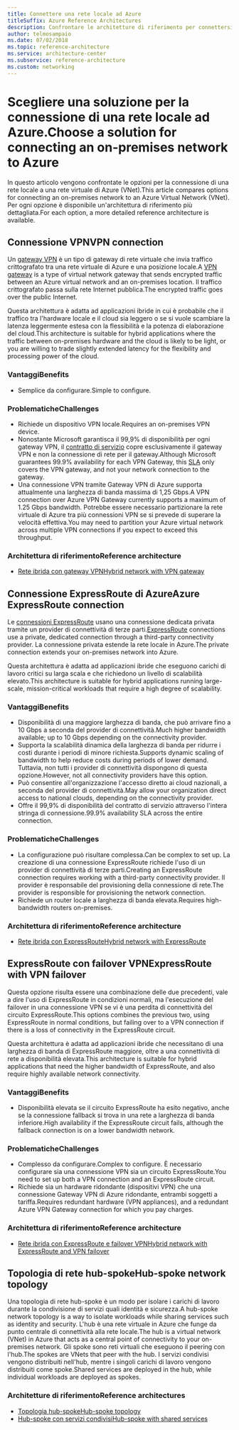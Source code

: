 ```yaml
---
title: Connettere una rete locale ad Azure
titleSuffix: Azure Reference Architectures
description: Confrontare le architetture di riferimento per connettersi a una rete locale in Azure.
author: telmosampaio
ms.date: 07/02/2018
ms.topic: reference-architecture
ms.service: architecture-center
ms.subservice: reference-architecture
ms.custom: networking
---
```


# <a name="choose-a-solution-for-connecting-an-on-premises-network-to-azure"></a><span data-ttu-id="af938-103">Scegliere una soluzione per la connessione di una rete locale ad Azure.</span><span class="sxs-lookup"><span data-stu-id="af938-103">Choose a solution for connecting an on-premises network to Azure</span></span>

<span data-ttu-id="af938-104">In questo articolo vengono confrontate le opzioni per la connessione di una rete locale a una rete virtuale di Azure (VNet).</span><span class="sxs-lookup"><span data-stu-id="af938-104">This article compares options for connecting an on-premises network to an Azure Virtual Network (VNet).</span></span> <span data-ttu-id="af938-105">Per ogni opzione è disponibile un'architettura di riferimento più dettagliata.</span><span class="sxs-lookup"><span data-stu-id="af938-105">For each option, a more detailed reference architecture is available.</span></span>

## <a name="vpn-connection"></a><span data-ttu-id="af938-106">Connessione VPN</span><span class="sxs-lookup"><span data-stu-id="af938-106">VPN connection</span></span>

<span data-ttu-id="af938-107">Un [gateway VPN](/azure/vpn-gateway/vpn-gateway-about-vpngateways) è un tipo di gateway di rete virtuale che invia traffico crittografato tra una rete virtuale di Azure e una posizione locale.</span><span class="sxs-lookup"><span data-stu-id="af938-107">A [VPN gateway](/azure/vpn-gateway/vpn-gateway-about-vpngateways) is a type of virtual network gateway that sends encrypted traffic between an Azure virtual network and an on-premises location.</span></span> <span data-ttu-id="af938-108">Il traffico crittografato passa sulla rete Internet pubblica.</span><span class="sxs-lookup"><span data-stu-id="af938-108">The encrypted traffic goes over the public Internet.</span></span>

<span data-ttu-id="af938-109">Questa architettura è adatta ad applicazioni ibride in cui è probabile che il traffico tra l'hardware locale e il cloud sia leggero o se si vuole scambiare la latenza leggermente estesa con la flessibilità e la potenza di elaborazione del cloud.</span><span class="sxs-lookup"><span data-stu-id="af938-109">This architecture is suitable for hybrid applications where the traffic between on-premises hardware and the cloud is likely to be light, or you are willing to trade slightly extended latency for the flexibility and processing power of the cloud.</span></span>

### <a name="benefits"></a><span data-ttu-id="af938-110">Vantaggi</span><span class="sxs-lookup"><span data-stu-id="af938-110">Benefits</span></span>

- <span data-ttu-id="af938-111">Semplice da configurare.</span><span class="sxs-lookup"><span data-stu-id="af938-111">Simple to configure.</span></span>

### <a name="challenges"></a><span data-ttu-id="af938-112">Problematiche</span><span class="sxs-lookup"><span data-stu-id="af938-112">Challenges</span></span>

- <span data-ttu-id="af938-113">Richiede un dispositivo VPN locale.</span><span class="sxs-lookup"><span data-stu-id="af938-113">Requires an on-premises VPN device.</span></span>
- <span data-ttu-id="af938-114">Nonostante Microsoft garantisca il 99,9% di disponibilità per ogni gateway VPN, il [contratto di servizio](https://azure.microsoft.com/support/legal/sla/vpn-gateway/) copre esclusivamente il gateway VPN e non la connessione di rete per il gateway.</span><span class="sxs-lookup"><span data-stu-id="af938-114">Although Microsoft guarantees 99.9% availability for each VPN Gateway, this [SLA](https://azure.microsoft.com/support/legal/sla/vpn-gateway/) only covers the VPN gateway, and not your network connection to the gateway.</span></span>
- <span data-ttu-id="af938-115">Una connessione VPN tramite Gateway VPN di Azure supporta attualmente una larghezza di banda massima di 1,25 Gbps.</span><span class="sxs-lookup"><span data-stu-id="af938-115">A VPN connection over Azure VPN Gateway currently supports a maximum of 1.25 Gbps bandwidth.</span></span> <span data-ttu-id="af938-116">Potrebbe essere necessario partizionare la rete virtuale di Azure tra più connessioni VPN se si prevede di superare la velocità effettiva.</span><span class="sxs-lookup"><span data-stu-id="af938-116">You may need to partition your Azure virtual network across multiple VPN connections if you expect to exceed this throughput.</span></span>

### <a name="reference-architecture"></a><span data-ttu-id="af938-117">Architettura di riferimento</span><span class="sxs-lookup"><span data-stu-id="af938-117">Reference architecture</span></span>

- [<span data-ttu-id="af938-118">Rete ibrida con gateway VPN</span><span class="sxs-lookup"><span data-stu-id="af938-118">Hybrid network with VPN gateway</span></span>](./vpn.md)

<!-- markdownlint-disable MD024 -->

## <a name="azure-expressroute-connection"></a><span data-ttu-id="af938-119">Connessione ExpressRoute di Azure</span><span class="sxs-lookup"><span data-stu-id="af938-119">Azure ExpressRoute connection</span></span>

<span data-ttu-id="af938-120">Le [connessioni ExpressRoute](/azure/expressroute/) usano una connessione dedicata privata tramite un provider di connettività di terze parti.</span><span class="sxs-lookup"><span data-stu-id="af938-120">[ExpressRoute](/azure/expressroute/) connections use a private, dedicated connection through a third-party connectivity provider.</span></span> <span data-ttu-id="af938-121">La connessione privata estende la rete locale in Azure.</span><span class="sxs-lookup"><span data-stu-id="af938-121">The private connection extends your on-premises network into Azure.</span></span>

<span data-ttu-id="af938-122">Questa architettura è adatta ad applicazioni ibride che eseguono carichi di lavoro critici su larga scala e che richiedono un livello di scalabilità elevato.</span><span class="sxs-lookup"><span data-stu-id="af938-122">This architecture is suitable for hybrid applications running large-scale, mission-critical workloads that require a high degree of scalability.</span></span>

### <a name="benefits"></a><span data-ttu-id="af938-123">Vantaggi</span><span class="sxs-lookup"><span data-stu-id="af938-123">Benefits</span></span>

- <span data-ttu-id="af938-124">Disponibilità di una maggiore larghezza di banda, che può arrivare fino a 10 Gbps a seconda del provider di connettività.</span><span class="sxs-lookup"><span data-stu-id="af938-124">Much higher bandwidth available; up to 10 Gbps depending on the connectivity provider.</span></span>
- <span data-ttu-id="af938-125">Supporta la scalabilità dinamica della larghezza di banda per ridurre i costi durante i periodi di minore richiesta.</span><span class="sxs-lookup"><span data-stu-id="af938-125">Supports dynamic scaling of bandwidth to help reduce costs during periods of lower demand.</span></span> <span data-ttu-id="af938-126">Tuttavia, non tutti i provider di connettività dispongono di questa opzione.</span><span class="sxs-lookup"><span data-stu-id="af938-126">However, not all connectivity providers have this option.</span></span>
- <span data-ttu-id="af938-127">Può consentire all'organizzazione l'accesso diretto ai cloud nazionali, a seconda del provider di connettività.</span><span class="sxs-lookup"><span data-stu-id="af938-127">May allow your organization direct access to national clouds, depending on the connectivity provider.</span></span>
- <span data-ttu-id="af938-128">Offre il 99,9% di disponibilità del contratto di servizio attraverso l'intera stringa di connessione.</span><span class="sxs-lookup"><span data-stu-id="af938-128">99.9% availability SLA across the entire connection.</span></span>

### <a name="challenges"></a><span data-ttu-id="af938-129">Problematiche</span><span class="sxs-lookup"><span data-stu-id="af938-129">Challenges</span></span>

- <span data-ttu-id="af938-130">La configurazione può risultare complessa.</span><span class="sxs-lookup"><span data-stu-id="af938-130">Can be complex to set up.</span></span> <span data-ttu-id="af938-131">La creazione di una connessione ExpressRoute richiede l'uso di un provider di connettività di terze parti.</span><span class="sxs-lookup"><span data-stu-id="af938-131">Creating an ExpressRoute connection requires working with a third-party connectivity provider.</span></span> <span data-ttu-id="af938-132">Il provider è responsabile del provisioning della connessione di rete.</span><span class="sxs-lookup"><span data-stu-id="af938-132">The provider is responsible for provisioning the network connection.</span></span>
- <span data-ttu-id="af938-133">Richiede un router locale a larghezza di banda elevata.</span><span class="sxs-lookup"><span data-stu-id="af938-133">Requires high-bandwidth routers on-premises.</span></span>

### <a name="reference-architecture"></a><span data-ttu-id="af938-134">Architettura di riferimento</span><span class="sxs-lookup"><span data-stu-id="af938-134">Reference architecture</span></span>

- [<span data-ttu-id="af938-135">Rete ibrida con ExpressRoute</span><span class="sxs-lookup"><span data-stu-id="af938-135">Hybrid network with ExpressRoute</span></span>](./expressroute.md)

## <a name="expressroute-with-vpn-failover"></a><span data-ttu-id="af938-136">ExpressRoute con failover VPN</span><span class="sxs-lookup"><span data-stu-id="af938-136">ExpressRoute with VPN failover</span></span>

<span data-ttu-id="af938-137">Questa opzione risulta essere una combinazione delle due precedenti, vale a dire l'uso di ExpressRoute in condizioni normali, ma l'esecuzione del failover in una connessione VPN se vi è una perdita di connettività del circuito ExpressRoute.</span><span class="sxs-lookup"><span data-stu-id="af938-137">This options combines the previous two, using ExpressRoute in normal conditions, but failing over to a VPN connection if there is a loss of connectivity in the ExpressRoute circuit.</span></span>

<span data-ttu-id="af938-138">Questa architettura è adatta ad applicazioni ibride che necessitano di una larghezza di banda di ExpressRoute maggiore, oltre a una connettività di rete a disponibilità elevata.</span><span class="sxs-lookup"><span data-stu-id="af938-138">This architecture is suitable for hybrid applications that need the higher bandwidth of ExpressRoute, and also require highly available network connectivity.</span></span>

### <a name="benefits"></a><span data-ttu-id="af938-139">Vantaggi</span><span class="sxs-lookup"><span data-stu-id="af938-139">Benefits</span></span>

- <span data-ttu-id="af938-140">Disponibilità elevata se il circuito ExpressRoute ha esito negativo, anche se la connessione fallback si trova in una rete a larghezza di banda inferiore.</span><span class="sxs-lookup"><span data-stu-id="af938-140">High availability if the ExpressRoute circuit fails, although the fallback connection is on a lower bandwidth network.</span></span>

### <a name="challenges"></a><span data-ttu-id="af938-141">Problematiche</span><span class="sxs-lookup"><span data-stu-id="af938-141">Challenges</span></span>

- <span data-ttu-id="af938-142">Complesso da configurare.</span><span class="sxs-lookup"><span data-stu-id="af938-142">Complex to configure.</span></span> <span data-ttu-id="af938-143">È necessario configurare sia una connessione VPN sia un circuito ExpressRoute.</span><span class="sxs-lookup"><span data-stu-id="af938-143">You need to set up both a VPN connection and an ExpressRoute circuit.</span></span>
- <span data-ttu-id="af938-144">Richiede sia un hardware ridondante (dispositivi VPN) che una connessione Gateway VPN di Azure ridondante, entrambi soggetti a tariffa.</span><span class="sxs-lookup"><span data-stu-id="af938-144">Requires redundant hardware (VPN appliances), and a redundant Azure VPN Gateway connection for which you pay charges.</span></span>

### <a name="reference-architecture"></a><span data-ttu-id="af938-145">Architettura di riferimento</span><span class="sxs-lookup"><span data-stu-id="af938-145">Reference architecture</span></span>

- [<span data-ttu-id="af938-146">Rete ibrida con ExpressRoute e failover VPN</span><span class="sxs-lookup"><span data-stu-id="af938-146">Hybrid network with ExpressRoute and VPN failover</span></span>](./expressroute-vpn-failover.md)

<!-- markdownlint-disable MD024 -->

## <a name="hub-spoke-network-topology"></a><span data-ttu-id="af938-147">Topologia di rete hub-spoke</span><span class="sxs-lookup"><span data-stu-id="af938-147">Hub-spoke network topology</span></span>

<span data-ttu-id="af938-148">Una topologia di rete hub-spoke è un modo per isolare i carichi di lavoro durante la condivisione di servizi quali identità e sicurezza.</span><span class="sxs-lookup"><span data-stu-id="af938-148">A hub-spoke network topology is a way to isolate workloads while sharing services such as identity and security.</span></span> <span data-ttu-id="af938-149">L'hub è una rete virtuale in Azure che funge da punto centrale di connettività alla rete locale.</span><span class="sxs-lookup"><span data-stu-id="af938-149">The hub is a virtual network (VNet) in Azure that acts as a central point of connectivity to your on-premises network.</span></span> <span data-ttu-id="af938-150">Gli spoke sono reti virtuali che eseguono il peering con l'hub.</span><span class="sxs-lookup"><span data-stu-id="af938-150">The spokes are VNets that peer with the hub.</span></span> <span data-ttu-id="af938-151">I servizi condivisi vengono distribuiti nell'hub, mentre i singoli carichi di lavoro vengono distribuiti come spoke.</span><span class="sxs-lookup"><span data-stu-id="af938-151">Shared services are deployed in the hub, while individual workloads are deployed as spokes.</span></span>

### <a name="reference-architectures"></a><span data-ttu-id="af938-152">Architetture di riferimento</span><span class="sxs-lookup"><span data-stu-id="af938-152">Reference architectures</span></span>

- [<span data-ttu-id="af938-153">Topologia hub-spoke</span><span class="sxs-lookup"><span data-stu-id="af938-153">Hub-spoke topology</span></span>](./hub-spoke.md)
- [<span data-ttu-id="af938-154">Hub-spoke con servizi condivisi</span><span class="sxs-lookup"><span data-stu-id="af938-154">Hub-spoke with shared services</span></span>](./shared-services.md)
